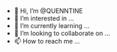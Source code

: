 - 👋 Hi, I’m @QUENNTINE
- 👀 I’m interested in ...
- 🌱 I’m currently learning ...
- 💞️ I’m looking to collaborate on ...
- 📫 How to reach me ...

<!---
QUENNTINE/QUENNTINE is a ✨ special ✨ repository because its `README.md` (this file) appears on your GitHub profile.
You can click the Preview link to take a look at your changes.
--->

